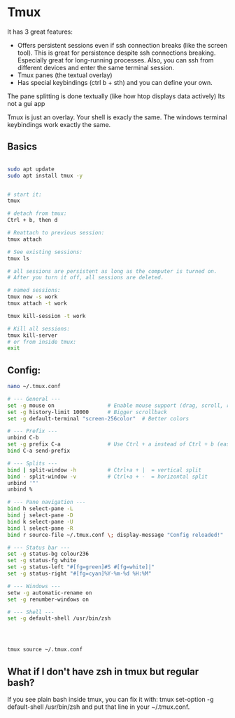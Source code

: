 


# Tmux


It has 3 great features:
- Offers persistent sessions even if ssh connection breaks (like the screen tool). 
This is great for persistence despite ssh connections breaking. Especially great for long-running processes. 
Also, you can ssh from different devices and enter the same terminal session.
- Tmux panes (the textual overlay)
- Has special keybindings (ctrl b + sth) and you can define your own.



The pane splitting is done textually (like how htop displays data actively)
Its not a gui app

Tmux is just an overlay. Your shell is exacly the same.
The windows terminal keybindings work exactly the same.




## Basics

```sh

sudo apt update
sudo apt install tmux -y


# start it:
tmux

# detach from tmux:
Ctrl + b, then d

# Reattach to previous session:
tmux attach

# See existing sessions:
tmux ls

# all sessions are persistent as long as the computer is turned on.
# After you turn it off, all sessions are deleted.

# named sessions:
tmux new -s work
tmux attach -t work

tmux kill-session -t work

# Kill all sessions:
tmux kill-server
# or from inside tmux:
exit
```














## Config:

```sh
nano ~/.tmux.conf

# --- General ---
set -g mouse on                 # Enable mouse support (drag, scroll, resize)
set -g history-limit 10000      # Bigger scrollback
set -g default-terminal "screen-256color"  # Better colors

# --- Prefix ---
unbind C-b
set -g prefix C-a               # Use Ctrl + a instead of Ctrl + b (easier)
bind C-a send-prefix

# --- Splits ---
bind | split-window -h          # Ctrl+a + |  = vertical split
bind - split-window -v          # Ctrl+a + -  = horizontal split
unbind '"'
unbind %

# --- Pane navigation ---
bind h select-pane -L
bind j select-pane -D
bind k select-pane -U
bind l select-pane -R
bind r source-file ~/.tmux.conf \; display-message "Config reloaded!"

# --- Status bar ---
set -g status-bg colour236
set -g status-fg white
set -g status-left "#[fg=green]#S #[fg=white]|"
set -g status-right "#[fg=cyan]%Y-%m-%d %H:%M"

# --- Windows ---
setw -g automatic-rename on
set -g renumber-windows on

# --- Shell ---
set -g default-shell /usr/bin/zsh




tmux source ~/.tmux.conf
```



## What if I don't have zsh in tmux but regular bash?

If you see plain bash inside tmux, you can fix it with:
tmux set-option -g default-shell /usr/bin/zsh
and put that line in your ~/.tmux.conf.
